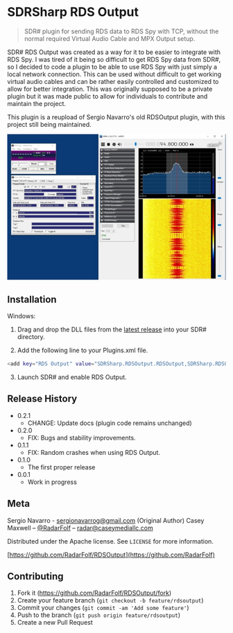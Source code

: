 # SDRSharp RDS Output
> SDR# plugin for sending RDS data to RDS Spy with TCP, without the normal required Virtual Audio Cable and MPX Output setup.

SDR# RDS Output was created as a way for it to be easier to integrate with RDS Spy. I was tired of it being so difficult to get RDS Spy data from SDR#,
so I decided to code a plugin to be able to use RDS Spy with just simply a local network connection. This can be used without difficult to get working
virtual audio cables and can be rather easily controlled and customized to allow for better integration. This was originally supposed to be a private plugin
but it was made public to allow for individuals to contribute and maintain the project.

This plugin is a reupload of Sergio Navarro's old RDSOutput plugin, with this project still being maintained.

![](header.png)

## Installation

Windows:

1) Drag and drop the DLL files from the [latest release](https://github.com/RadarFolf/RDSOutput/releases) into your SDR# directory.

2) Add the following line to your Plugins.xml file.

```sh
<add key="RDS Output" value="SDRSharp.RDSOutput.RDSOutput,SDRSharp.RDSOutput" />
```

3) Launch SDR# and enable RDS Output.

## Release History

* 0.2.1
    * CHANGE: Update docs (plugin code remains unchanged)
* 0.2.0
    * FIX: Bugs and stability improvements.
* 0.1.1
    * FIX: Random crashes when using RDS Output.
* 0.1.0
    * The first proper release
* 0.0.1
    * Work in progress

## Meta

Sergio Navarro - sergionavarrog@gmail.com (Original Author)
Casey Maxwell – [@RadarFolf](https://twitter.com/RadarFolf) – radar@caseymediallc.com

Distributed under the Apache license. See ``LICENSE`` for more information.

[https://github.com/RadarFolf/RDSOutput](https://github.com/RadarFolf)

## Contributing

1. Fork it (<https://github.com/RadarFolf/RDSOutput/fork>)
2. Create your feature branch (`git checkout -b feature/rdsoutput`)
3. Commit your changes (`git commit -am 'Add some feature'`)
4. Push to the branch (`git push origin feature/rdsoutput`)
5. Create a new Pull Request

<!-- Markdown link & img dfn's -->
[wiki]: https://github.com/RadarFolf/RDSOutput/wiki
